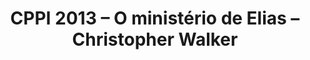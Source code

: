 ---
ID: 3278
title: 'CPPI 2013 &#8211; O ministério de Elias &#8211; Christopher  Walker'
image-xl: ""
image-l: ""
image-sq-l: ""
image-sq-m: ""
post_excerpt: ""
layout: post
permalink: >
  geral/cppi-2013-o-ministerio-de-elias-christopher-walker.html
published: true
categories: ""
tags: ""
author: ""
post_date: 2013-05-19 23:21:38
---